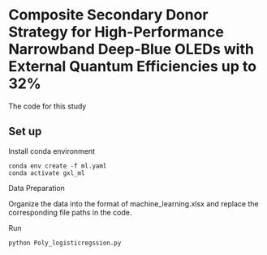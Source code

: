 # Composite Secondary Donor Strategy for High-Performance Narrowband Deep-Blue OLEDs with External Quantum Efficiencies up to 32%
The code for this study
## Set up

Install conda environment

```
conda env create -f ml.yaml
conda activate gxl_ml
```

Data Preparation

Organize the data into the format of machine_learning.xlsx and replace the corresponding file paths in the code.

Run 

```
python Poly_logisticregssion.py
```